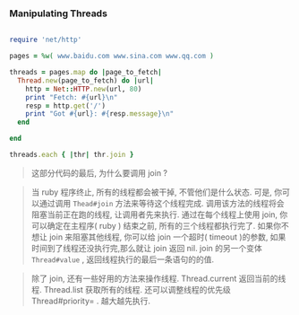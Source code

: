 ### Manipulating Threads

```ruby

require 'net/http'

pages = %w( www.baidu.com www.sina.com www.qq.com )

threads = pages.map do |page_to_fetch|
  Thread.new(page_to_fetch) do |url|
    http = Net::HTTP.new(url, 80)
    print "Fetch: #{url}\n"
    resp = http.get('/')
    print "Got #{url}: #{resp.message}\n"
  end

end

threads.each { |thr| thr.join }


```

> 这部分代码的最后, 为什么要调用 join ? 

> 当 ruby 程序终止, 所有的线程都会被干掉, 不管他们是什么状态. 可是, 你可以通过调用 `Thead#join` 方法来等待这个线程完成. 调用该方法的线程将会阻塞当前正在跑的线程, 让调用者先来执行. 通过在每个线程上使用 join, 你可以确定在主程序( ruby ) 结束之前, 所有的三个线程都执行完了. 如果你不想让 join 来阻塞其他线程, 你可以给 join 一个超时( timeout )的参数, 如果时间到了线程还没执行完,那么就让 join 返回 nil. join 的另一个变体 `Thread#value` , 返回线程执行的最后一条语句的的值.

> 除了 join, 还有一些好用的方法来操作线程. Thread.current 返回当前的线程. Thread.list 获取所有的线程. 还可以调整线程的优先级 Thread#priority= . 越大越先执行.
